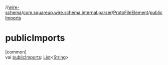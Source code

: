 //[wire-schema](../../../index.md)/[com.squareup.wire.schema.internal.parser](../index.md)/[ProtoFileElement](index.md)/[publicImports](public-imports.md)

# publicImports

[common]\
val [publicImports](public-imports.md): [List](https://kotlinlang.org/api/latest/jvm/stdlib/kotlin.collections/-list/index.html)&lt;[String](https://kotlinlang.org/api/latest/jvm/stdlib/kotlin/-string/index.html)&gt;
